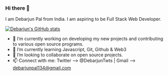 ### Hi there 👋
I am Debarjun Pal from India. I am aspiring to be Full Stack Web Developer. 

[![Debarjun's GitHub stats](https://github-readme-stats.vercel.app/api?username=DebarjunPal)](https://github.com/DebarjunPal/github-readme-stats)
- 🔭 I’m currently working on developing my new projects and contributing to various open source programs.
- 🌱 I’m currently learning Javascript, Git, Github & Web3
- 👯 I’m looking to collaborate on open source projects.
- 📫 Connect with me: Twitter --> @DebarjunTwts | Gmail  --> debarjunpal134@gmail.com
